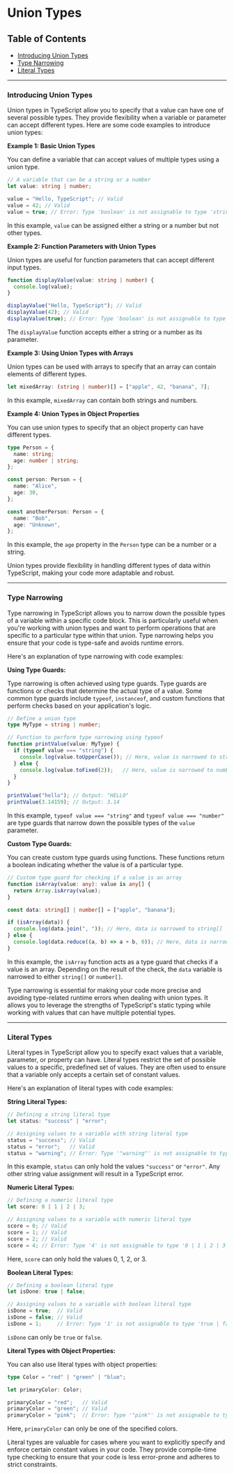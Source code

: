 # Union Types

## Table of Contents

- [Introducing Union Types](#introducing-union-types)
- [Type Narrowing](#type-narrowing)
- [Literal Types](#literal-types)

***

### Introducing Union Types

Union types in TypeScript allow you to specify that a value can have one of several possible types. They provide flexibility when a variable or parameter can accept different types. Here are some code examples to introduce union types:

**Example 1: Basic Union Types**

You can define a variable that can accept values of multiple types using a union type.

```typescript
// A variable that can be a string or a number
let value: string | number;

value = "Hello, TypeScript"; // Valid
value = 42; // Valid
value = true; // Error: Type 'boolean' is not assignable to type 'string | number'.
```

In this example, `value` can be assigned either a string or a number but not other types.

**Example 2: Function Parameters with Union Types**

Union types are useful for function parameters that can accept different input types.

```typescript
function displayValue(value: string | number) {
  console.log(value);
}

displayValue("Hello, TypeScript"); // Valid
displayValue(42); // Valid
displayValue(true); // Error: Type 'boolean' is not assignable to type 'string | number'.
```

The `displayValue` function accepts either a string or a number as its parameter.

**Example 3: Using Union Types with Arrays**

Union types can be used with arrays to specify that an array can contain elements of different types.

```typescript
let mixedArray: (string | number)[] = ["apple", 42, "banana", 7];
```

In this example, `mixedArray` can contain both strings and numbers.

**Example 4: Union Types in Object Properties**

You can use union types to specify that an object property can have different types.

```typescript
type Person = {
  name: string;
  age: number | string;
};

const person: Person = {
  name: "Alice",
  age: 30,
};

const anotherPerson: Person = {
  name: "Bob",
  age: "Unknown",
};
```

In this example, the `age` property in the `Person` type can be a number or a string.

Union types provide flexibility in handling different types of data within TypeScript, making your code more adaptable and robust.

***

### Type Narrowing

Type narrowing in TypeScript allows you to narrow down the possible types of a variable within a specific code block. This is particularly useful when you're working with union types and want to perform operations that are specific to a particular type within that union. Type narrowing helps you ensure that your code is type-safe and avoids runtime errors.

Here's an explanation of type narrowing with code examples:

**Using Type Guards:**

Type narrowing is often achieved using type guards. Type guards are functions or checks that determine the actual type of a value. Some common type guards include `typeof`, `instanceof`, and custom functions that perform checks based on your application's logic.

```typescript
// Define a union type
type MyType = string | number;

// Function to perform type narrowing using typeof
function printValue(value: MyType) {
  if (typeof value === "string") {
    console.log(value.toUpperCase()); // Here, value is narrowed to string
  } else {
    console.log(value.toFixed(2));   // Here, value is narrowed to number
  }
}

printValue("hello"); // Output: "HELLO"
printValue(3.14159); // Output: 3.14
```

In this example, `typeof value === "string"` and `typeof value === "number"` are type guards that narrow down the possible types of the `value` parameter.

**Custom Type Guards:**

You can create custom type guards using functions. These functions return a boolean indicating whether the value is of a particular type.

```typescript
// Custom type guard for checking if a value is an array
function isArray(value: any): value is any[] {
  return Array.isArray(value);
}

const data: string[] | number[] = ["apple", "banana"];

if (isArray(data)) {
  console.log(data.join(", ")); // Here, data is narrowed to string[]
} else {
  console.log(data.reduce((a, b) => a + b, 0)); // Here, data is narrowed to number[]
}
```

In this example, the `isArray` function acts as a type guard that checks if a value is an array. Depending on the result of the check, the `data` variable is narrowed to either `string[]` or `number[]`.

Type narrowing is essential for making your code more precise and avoiding type-related runtime errors when dealing with union types. It allows you to leverage the strengths of TypeScript's static typing while working with values that can have multiple potential types.


***

### Literal Types

Literal types in TypeScript allow you to specify exact values that a variable, parameter, or property can have. Literal types restrict the set of possible values to a specific, predefined set of values. They are often used to ensure that a variable only accepts a certain set of constant values.

Here's an explanation of literal types with code examples:

**String Literal Types:**

```typescript
// Defining a string literal type
let status: "success" | "error";

// Assigning values to a variable with string literal type
status = "success"; // Valid
status = "error";   // Valid
status = "warning"; // Error: Type '"warning"' is not assignable to type '"success" | "error"'.
```

In this example, `status` can only hold the values `"success"` or `"error"`. Any other string value assignment will result in a TypeScript error.

**Numeric Literal Types:**

```typescript
// Defining a numeric literal type
let score: 0 | 1 | 2 | 3;

// Assigning values to a variable with numeric literal type
score = 0; // Valid
score = 1; // Valid
score = 2; // Valid
score = 4; // Error: Type '4' is not assignable to type '0 | 1 | 2 | 3'.
```

Here, `score` can only hold the values 0, 1, 2, or 3.

**Boolean Literal Types:**

```typescript
// Defining a boolean literal type
let isDone: true | false;

// Assigning values to a variable with boolean literal type
isDone = true;  // Valid
isDone = false; // Valid
isDone = 1;     // Error: Type '1' is not assignable to type 'true | false'.
```

`isDone` can only be `true` or `false`.

**Literal Types with Object Properties:**

You can also use literal types with object properties:

```typescript
type Color = "red" | "green" | "blue";

let primaryColor: Color;

primaryColor = "red";   // Valid
primaryColor = "green"; // Valid
primaryColor = "pink";  // Error: Type '"pink"' is not assignable to type 'Color'.
```

Here, `primaryColor` can only be one of the specified colors.

Literal types are valuable for cases where you want to explicitly specify and enforce certain constant values in your code. They provide compile-time type checking to ensure that your code is less error-prone and adheres to strict constraints.